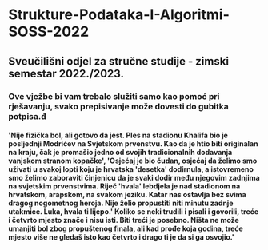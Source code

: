 # Strukture-Podataka-I-Algoritmi-SOSS-2022
## Sveučilišni odjel za stručne studije - zimski semestar 2022./2023.
### Ove vježbe bi vam trebalo služiti samo kao pomoć pri rješavanju, svako prepisivanje može dovesti do gubitka potpisa.đ
#### 'Nije fizička bol, ali gotovo da jest. Ples na stadionu Khalifa bio je posljednji Modrićev na Svjetskom prvenstvu. Kao da je htio biti originalan na kraju, čak je promašio jedno od svojih tradicionalnih dodavanja vanjskom stranom kopačke', 'Osjećaj je bio čudan, osjećaj da želimo smo uživati u svakoj lopti koju je hrvatska 'desetka' dodirnula, a istovremeno smo želimo zaboraviti činjenicu da je svaki dodir među njegovim zadnjima na svjetskim prvenstvima. Riječ 'hvala' lebdjela je nad stadionom na hrvatskom, arapskom, na svakom jeziku. Katar nas ostavlja bez svima dragog nogometnog heroja. Nije želio propustiti niti minutu zadnje utakmice. Luka, hvala ti lijepo.' Koliko se neki trudili i pisali i govorili, treće i četvrto mjesto znače i nisu isti. Biti treći je posebno. Ništa ne može umanjiti bol zbog propuštenog finala, ali kad prođe koja godina, treće mjesto više ne gledaš isto kao četvrto i drago ti je da si ga osvojio.'

